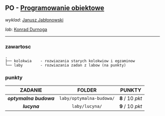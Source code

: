 ## PO - [Programowanie obiektowe](https://usosweb.uw.edu.pl/kontroler.php?_action=katalog2/przedmioty/pokazPrzedmiot&prz_kod=1000-212bPO)

_wyklad_: [Janusz Jabłonowski](https://usosweb.uw.edu.pl/kontroler.php?_action=katalog2/osoby/pokazOsobe&os_id=319)

_lab_: [Konrad Durnoga](https://usosweb.uw.edu.pl/kontroler.php?_action=katalog2/osoby/pokazOsobe&os_id=7925)

---

### zawartosc

```
.
├── kolokwia    - rozwiazania starych kolokwiow i egzaminow
└── laby        - rozwiazania zadan z labow (na punkty)
```

### punkty

| ZADANIE                | FOLDER                   | PUNKTY           |
| :--------------------: | :----------------------: | :--------------: |
| **_optymalna budowa_** | `laby/optymalna-budowa/` | **8** / 10 _pkt_ |
| **_lucyna_**           | `laby/lucyna/`           | **9** / 10 _pkt_ |
